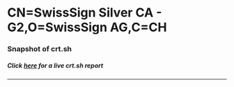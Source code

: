 # CN=SwissSign Silver CA - G2,O=SwissSign AG,C=CH
### Snapshot of crt.sh
##### Click [here](https://crt.sh/?q=Serial_00F8B20979B0014ABEF790D86B70E61B) for a live crt.sh report

---
